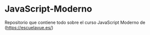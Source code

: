 # JavaScript-Moderno
Repositorio que contiene todo sobre el curso JavaScript Moderno de (https://escuelavue.es/)
